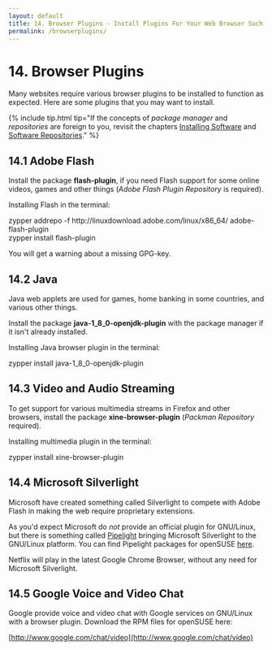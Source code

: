 ```yaml
---
layout: default
title: 14. Browser Plugins - Install Plugins For Your Web Browser Such As Flash and Java
permalink: /browserplugins/
---
```


# 14. Browser Plugins

Many websites require various browser plugins to be installed to function as expected. Here are some plugins that you may want to install.

{% include tip.html tip="If the concepts of *package manager* and *repositories* are foreign to you, revisit the chapters [Installing Software](../installpackage/) and [Software Repositories](../repositories/)." %}

## 14.1 Adobe Flash

Install the package **flash-plugin**, if you need Flash support for some online videos, games and other things (*Adobe Flash Plugin Repository* is required).

Installing Flash in the terminal:

<div class="clroot">zypper addrepo -f http://linuxdownload.adobe.com/linux/x86_64/ adobe-flash-plugin</div>

<div class="clroot">zypper install flash-plugin</div>

You will get a warning about a missing GPG-key.

## 14.2 Java

Java web applets are used for games, home banking in some countries, and various other things.

Install the package **java-1_8_0-openjdk-plugin** with the package manager if it isn't already installed.

Installing Java browser plugin in the terminal:

<div class="clroot">zypper install java-1_8_0-openjdk-plugin</div>

## 14.3 Video and Audio Streaming

To get support for various multimedia streams in Firefox and other browsers, install the package **xine-browser-plugin** (*Packman Repository* required).

Installing multimedia plugin in the terminal:

<div class="clroot">zypper install xine-browser-plugin</div>

## 14.4 Microsoft Silverlight

Microsoft have created something called Silverlight to compete with Adobe Flash in making the web require proprietary extensions.

As you'd expect Microsoft do *not* provide an official plugin for GNU/Linux, but there is something called [Pipelight](http://fds-team.de/cms/articles/2013-08/pipelight-using-silverlight-in-linux-browsers.html) bringing Microsoft Silverlight to the GNU/Linux platform. You can find Pipelight packages for openSUSE [here](http://software.opensuse.org/package/pipelight).

Netflix will play in the latest Google Chrome Browser, without any need for Microsoft Silverlight.

## 14.5 Google Voice and Video Chat

Google provide voice and video chat with Google services on GNU/Linux with a browser plugin. Download the RPM files for openSUSE here:

[http://www.google.com/chat/video](http://www.google.com/chat/video)
